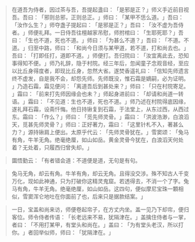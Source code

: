 
> 在道吾为侍者，因过茶与吾，吾提起盞曰：​「是邪是正？​」师义手近前目视吾。吾曰：​「邪则总邪，正则总正。​」师曰：​「某甲不恁么道。​」吾曰：​「汝作么生？​」师夺盏子提起曰：​「是邪是正？​」吾曰：​「汝不虚为吾侍者。​」师便礼拜。一日侍吾往檀越家吊慰，师拊棺曰：​「生耶死耶？​」吾曰：​「生也不道，死也不道。​」师曰：​「为甚么不道？​」吾曰：​「不道。不道。​」归至中路，师曰：​「和尚今日须与某甲道，若不道，打和尚去也。​」吾曰：​「打即任打，道即不道。​」师便打。吾归院曰：​「汝宜离此去，恐知事得知不便。​」师乃礼辞，隐于村院。经三年后，忽闻童子念观音经，至应以比丘身得度者，即现比丘身，忽然大省。遂焚香遥礼曰：​「信知先师遗言终不虚发，自是我不会，却怨先师。先师既没，惟石霜是嫡嗣，必为证明。​」乃造石霜，霜见便问：​「离道吾后到甚处来？​」师曰：​「只在村院寄足。​」霜曰：​「前来打先师因缘会也未？​」师起身进前曰：​「却请和尚道一转语。​」霜曰：​「不见道：生也不道，死也不道。​」师乃述在村院得底因缘，遂礼拜石霜，设斋忏悔。他日持锹复到石霜，于法堂上，从东过西，从西过东。霜曰：​「作么？​」师曰：​「觅先师灵骨。​」霜曰：​「洪波浩渺，白浪滔天，觅甚先师灵骨？​」师曰：正好著力，霜曰：​「这里针札不入，著甚么力？​」源持锹肩上便出。太原乎代云：​「先师灵骨犹在。​」雪窦颂：​「兔马有角，牛羊无角。绝毫绝厘，如山如岳。黄金灵骨今犹在，白浪滔天何处着？无处着，只履西归曾失却。​」

> 圜悟勤云：​「有者错会道：不道便是道，无句是有句。

> 兔马无角，却云有角。牛羊有角，却云无角。且得没交涉。殊不知古人千变万化，现如此神通，只为打破你这精灵鬼窟。若透得去，不消一个了字。兔马有角，牛羊无角。绝毫绝厘，如山如岳。这四句，便似摩尼宝珠一顆相似，雪窦浑仑地吐在你面前了也，后来只是据款结案。​」

> 一日，宝盖和尚来访，师便卷起帘子，在方丈内坐。盖一见乃下却帘，便归客位。师令侍者传语：​「长老远来不易，犹隔津在。​」盖擒住侍者与一掌，者曰：​「不用打某甲，有堂头和尚在。​」盖曰：​「为有堂头老汉，所以打你。​」者回举似师，师曰：​「犹隔津在。​」
